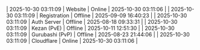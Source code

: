 | 2025-10-30 03:11:09 | Website | Online | 2025-10-30 03:11:06 |
| 2025-10-30 03:11:09 | Registration | Offline | 2025-09-09 16:40:23 |
| 2025-10-30 03:11:09 | Auth Server | Offline | 2025-08-18 09:33:31 |
| 2025-10-30 03:11:09 | Kezan (PvE) | Offline | 2025-10-11 12:51:30 |
| 2025-10-30 03:11:09 | Gurubashi (PvP) | Offline | 2025-08-23 21:44:06 |
| 2025-10-30 03:11:09 | Cloudflare | Online | 2025-10-30 03:11:06 |
